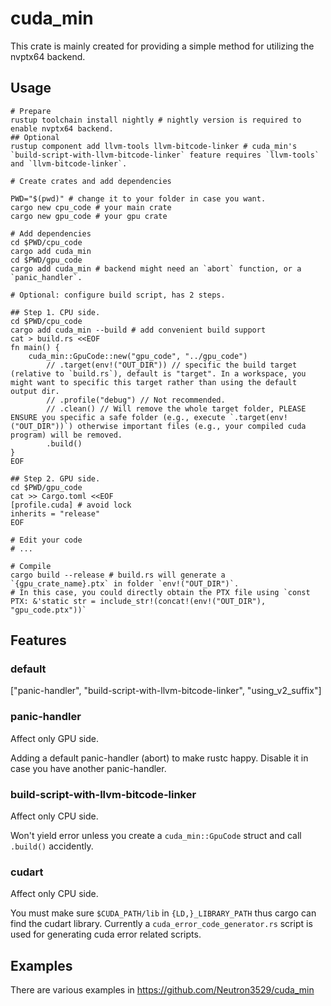 # cuda_min

This crate is mainly created for providing a simple method for utilizing the nvptx64 backend.

## Usage

```
# Prepare
rustup toolchain install nightly # nightly version is required to enable nvptx64 backend.
## Optional
rustup component add llvm-tools llvm-bitcode-linker # cuda_min's `build-script-with-llvm-bitcode-linker` feature requires `llvm-tools` and `llvm-bitcode-linker`.

# Create crates and add dependencies

PWD="$(pwd)" # change it to your folder in case you want.
cargo new cpu_code # your main crate
cargo new gpu_code # your gpu crate

# Add dependencies
cd $PWD/cpu_code
cargo add cuda_min
cd $PWD/gpu_code
cargo add cuda_min # backend might need an `abort` function, or a `panic_handler`.

# Optional: configure build script, has 2 steps.

## Step 1. CPU side.
cd $PWD/cpu_code
cargo add cuda_min --build # add convenient build support
cat > build.rs <<EOF
fn main() {
    cuda_min::GpuCode::new("gpu_code", "../gpu_code")
        // .target(env!("OUT_DIR")) // specific the build target (relative to `build.rs`), default is "target". In a workspace, you might want to specific this target rather than using the default output dir. 
        // .profile("debug") // Not recommended.
        // .clean() // Will remove the whole target folder, PLEASE ENSURE you specific a safe folder (e.g., execute `.target(env!("OUT_DIR"))`) otherwise important files (e.g., your compiled cuda program) will be removed.
        .build()
}
EOF

## Step 2. GPU side.
cd $PWD/gpu_code
cat >> Cargo.toml <<EOF
[profile.cuda] # avoid lock
inherits = "release"
EOF

# Edit your code 
# ...

# Compile
cargo build --release # build.rs will generate a `{gpu_crate_name}.ptx` in folder `env!("OUT_DIR")`.
# In this case, you could directly obtain the PTX file using `const PTX: &'static str = include_str!(concat!(env!("OUT_DIR"), "gpu_code.ptx"))`
```
## Features

### default

["panic-handler", "build-script-with-llvm-bitcode-linker", "using_v2_suffix"]

### panic-handler

Affect only GPU side.

Adding a default panic-handler (abort) to make rustc happy. Disable it in case you have another panic-handler.

### build-script-with-llvm-bitcode-linker 

Affect only CPU side.

Won't yield error unless you create a `cuda_min::GpuCode` struct and call `.build()` accidently.

### cudart

Affect only CPU side.

You must make sure `$CUDA_PATH/lib` in  `{LD,}_LIBRARY_PATH` thus cargo can find the cudart library. Currently a `cuda_error_code_generator.rs` script is used for generating cuda error related scripts.

## Examples

There are various examples in https://github.com/Neutron3529/cuda_min
